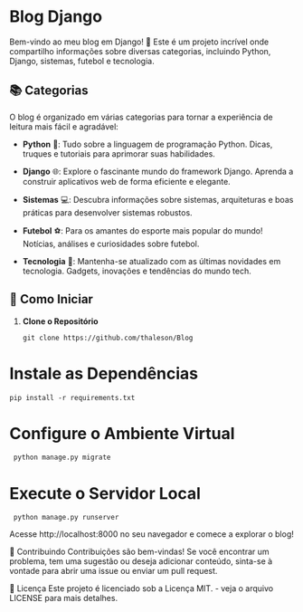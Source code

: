 # Blog Django

Bem-vindo ao meu blog em Django! 🚀 Este é um projeto incrível onde compartilho informações sobre diversas categorias, incluindo Python, Django, sistemas, futebol e tecnologia.

## 📚 Categorias

O blog é organizado em várias categorias para tornar a experiência de leitura mais fácil e agradável:

- **Python** 🐍: Tudo sobre a linguagem de programação Python. Dicas, truques e tutoriais para aprimorar suas habilidades.

- **Django** 🌐: Explore o fascinante mundo do framework Django. Aprenda a construir aplicativos web de forma eficiente e elegante.

- **Sistemas** 💻: Descubra informações sobre sistemas, arquiteturas e boas práticas para desenvolver sistemas robustos.

- **Futebol** ⚽: Para os amantes do esporte mais popular do mundo! Notícias, análises e curiosidades sobre futebol.

- **Tecnologia** 📱: Mantenha-se atualizado com as últimas novidades em tecnologia. Gadgets, inovações e tendências do mundo tech.

## 🚀 Como Iniciar

1. **Clone o Repositório**
   ```
   git clone https://github.com/thaleson/Blog
   ```
 # Instale as Dependências  
  ```pip install -r requirements.txt```

# Configure o Ambiente Virtual
``` python manage.py migrate```

# Execute o Servidor Local

``` python manage.py runserver```


Acesse http://localhost:8000 no seu navegador e comece a explorar o blog!


🤝 Contribuindo
Contribuições são bem-vindas! Se você encontrar um problema, tem uma sugestão ou deseja adicionar conteúdo, sinta-se à vontade para abrir uma issue ou enviar um pull request.

📝 Licença
Este projeto é licenciado sob a Licença MIT. - veja o arquivo LICENSE para mais detalhes.





   


